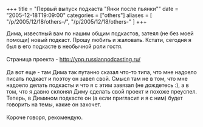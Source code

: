 +++
title = "Первый выпуск подкаста \"Янки после пьянки\""
date = "2005-12-18T19:09:00"
categories = ["others"]
aliases = [
    "/p/2005/12/18/others-/",
    "/p/2005/12/18/others-"
]
+++


Дима, известный вам по нашим общим подкастов, затеял (не без моей помощи) новый подкаст. Прошу любить и жаловать. Кстати, сегодня я был в его подкасте в необычной роли гостя.<br/><br/>Страница проекта - <a href="http://ypp.russianpodcasting.ru/">http://ypp.russianpodcasting.ru/</a><br/><br/>Да вот еще - там Дима так путанно сказал что-то типа, что мне надоело писать подкаст и поэтоу он завел свой. Смысл там не в том, что мне надоело делать подкасты и что я с этим завязал (не дождетесь :), а в том, что я давно склонял Диму сделать свой проект и похоже преуспел. Теперь, в Димином подкасте он (а если пригласит и я с ним) будет говорить на темы, какие он захочет.<br/><br/>Короче говоря, рекомендую.